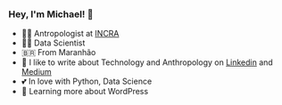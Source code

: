 ### Hey, I'm Michael! 👋


- :technologist: Antropologist at [INCRA](https://incra.gov.br)
- :technologist: Data Scientist
- :brazil: From Maranhão
- :notebook: I like to write about Technology and Anthropology on [Linkedin](https://www.linkedin.com/in/michael-cardoso-84a9a0b2/) and [Medium](https://medium.com/@mjcursodatascience)
- :two_hearts: In love with Python, Data Science
- :seedling: Learning more about WordPress
